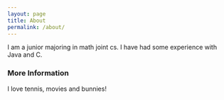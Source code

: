 ```yaml
---
layout: page
title: About
permalink: /about/
---
```


I am a junior majoring in math joint cs. 
I have had some experience with Java and C.


### More Information

I love tennis, movies and bunnies!

